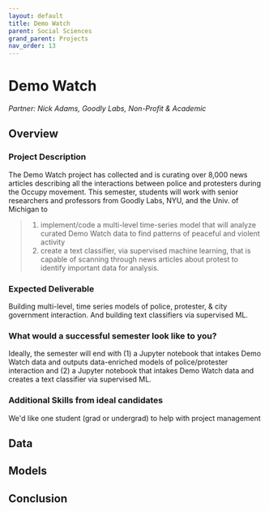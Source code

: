 ```yaml
---
layout: default
title: Demo Watch
parent: Social Sciences
grand_parent: Projects
nav_order: 13
---
```



# Demo Watch
*Partner: Nick Adams, Goodly Labs, Non-Profit & Academic*

## Overview
### Project Description
The Demo Watch project has collected and is curating over 8,000 news articles describing all the interactions between police and protesters during the Occupy movement. This semester, students will work with senior researchers and professors from Goodly Labs, NYU, and the Univ. of Michigan to 
>1) implement/code a multi-level time-series model that will analyze curated Demo Watch data to find patterns of peaceful and violent activity 
>2) create a text classifier, via supervised machine learning, that is capable of scanning through news articles about protest to identify important data for analysis.

### Expected Deliverable
Building multi-level, time series models of police, protester, & city government interaction. And building text classifiers via supervised ML.

### What would a successful semester look like to you?
Ideally, the semester will end with (1) a Jupyter notebook that intakes Demo Watch data and outputs data-enriched models of police/protester interaction and (2) a Jupyter notebook that intakes Demo Watch data and creates a text classifier via supervised ML. 

### Additional Skills from ideal candidates
We'd like one student (grad or undergrad) to help with project management

## Data

## Models

## Conclusion


```python

```

